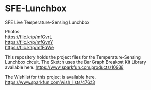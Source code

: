 SFE-Lunchbox
============

SFE Live Temperature-Sensing Lunchbox

Photos:  
https://flic.kr/p/mfGvrL  
https://flic.kr/p/mfGvnY  
https://flic.kr/p/mfFqWe  

This repository holds the project files for the Temperature-Sensing Lunchbox circuit.
The Sketch uses the Bar Graph Breakout Kit Library available here. https://www.sparkfun.com/products/10936

The Wishlist for this project is available here. https://www.sparkfun.com/wish_lists/47623

